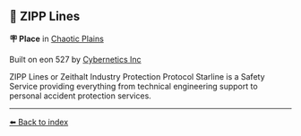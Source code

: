 ## 🌟 ZIPP Lines

**🪧 Place** in [Chaotic Plains](../refs/chaotic_plains.md)

Built on eon 527 by [Cybernetics Inc](../refs/cybernetics_inc.md)

ZIPP Lines or Zeithalt Industry Protection Protocol Starline is a Safety Service providing everything from technical engineering support to personal accident protection services.


----------
[⬅️ Back to index](../refs/#4d60_s)